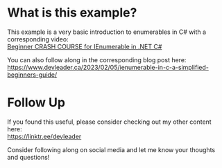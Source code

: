 # What is this example?
This example is a very basic introduction to enumerables in C# with a corresponding video:    
[Beginner CRASH COURSE for IEnumerable in .NET C#](https://youtu.be/RR7Cq0iwNYo)

You can also follow along in the corresponding blog post here:    
https://www.devleader.ca/2023/02/05/ienumerable-in-c-a-simplified-beginners-guide/

# Follow Up
If you found this useful, please consider checking out my other content here:    
https://linktr.ee/devleader

Consider following along on social media and let me know your thoughts and questions!
